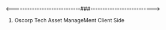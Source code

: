 

<----------------------------###-------------------------->

1. Oscorp Tech Asset ManageMent Client Side
